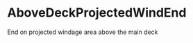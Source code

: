 AboveDeckProjectedWindEnd
=========================

End on projected windage area above the main deck
